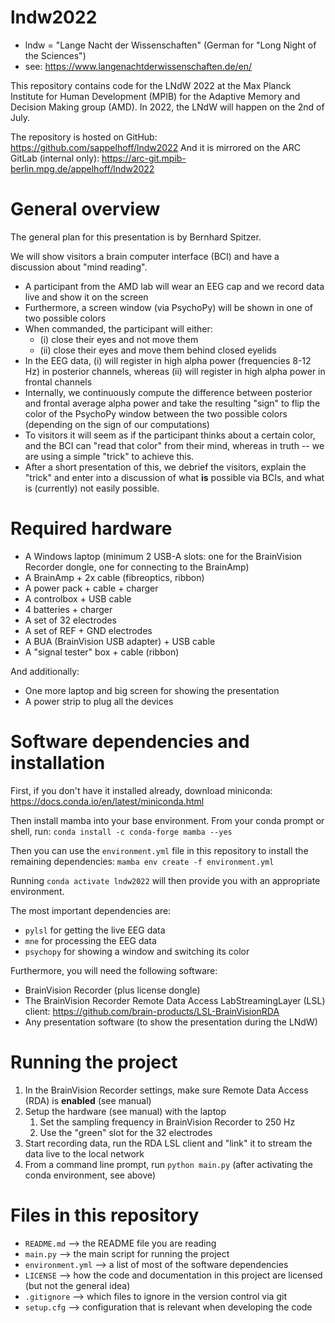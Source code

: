 # lndw2022

- lndw = "Lange Nacht der Wissenschaften" (German for "Long Night of the Sciences")
- see: https://www.langenachtderwissenschaften.de/en/

This repository contains code for the LNdW 2022 at the Max Planck Institute for Human Development (MPIB)
for the Adaptive Memory and Decision Making group (AMD).
In 2022, the LNdW will happen on the 2nd of July.

The repository is hosted on GitHub: https://github.com/sappelhoff/lndw2022
And it is mirrored on the ARC GitLab (internal only): https://arc-git.mpib-berlin.mpg.de/appelhoff/lndw2022

# General overview

The general plan for this presentation is by Bernhard Spitzer.

We will show visitors a brain computer interface (BCI) and have a discussion about "mind reading".

- A participant from the AMD lab will wear an EEG cap and we record data live and show it on the screen
- Furthermore, a screen window (via PsychoPy) will be shown in one of two possible colors
- When commanded, the participant will either:
    - (i) close their eyes and not move them
    - (ii) close their eyes and move them behind closed eyelids
- In the EEG data, (i) will register in high alpha power (frequencies 8-12 Hz) in posterior channels,
  whereas (ii) will register in high alpha power in frontal channels
- Internally, we continuously compute the difference between posterior and frontal average alpha power
  and take the resulting "sign" to flip the color of the PsychoPy window between the two possible colors
  (depending on the sign of our computations)
- To visitors it will seem as if the participant thinks about a certain color, and the BCI can "read
  that color" from their mind, whereas in truth -- we are using a simple "trick" to achieve this.
- After a short presentation of this, we debrief the visitors, explain the "trick" and enter into a
  discussion of what **is** possible via BCIs, and what is (currently) not easily possible.

# Required hardware

- A Windows laptop (minimum 2 USB-A slots: one for the BrainVision Recorder dongle, one for connecting to the BrainAmp)
- A BrainAmp + 2x cable (fibreoptics, ribbon)
- A power pack + cable + charger
- A controlbox + USB cable
- 4 batteries + charger
- A set of 32 electrodes
- A set of REF + GND electrodes
- A BUA (BrainVision USB adapter) + USB cable
- A "signal tester" box + cable (ribbon)

And additionally:

- One more laptop and big screen for showing the presentation
- A power strip to plug all the devices

# Software dependencies and installation

First, if you don't have it installed already, download miniconda:
https://docs.conda.io/en/latest/miniconda.html

Then install mamba into your base environment.
From your conda prompt or shell, run: `conda install -c conda-forge mamba --yes`

Then you can use the `environment.yml` file in this repository to install the
remaining dependencies: `mamba env create -f environment.yml`

Running `conda activate lndw2022` will then provide you with an appropriate environment.

The most important dependencies are:

- `pylsl` for getting the live EEG data
- `mne` for processing the EEG data
- `psychopy` for showing a window and switching its color

Furthermore, you will need the following software:

- BrainVision Recorder (plus license dongle)
- The BrainVision Recorder Remote Data Access LabStreamingLayer (LSL) client: https://github.com/brain-products/LSL-BrainVisionRDA
- Any presentation software (to show the presentation during the LNdW)

# Running the project

1. In the BrainVision Recorder settings, make sure Remote Data Access (RDA) is **enabled** (see manual)
1. Setup the hardware (see manual) with the laptop
    1. Set the sampling frequency in BrainVision Recorder to 250 Hz
    1. Use the "green" slot for the 32 electrodes
1. Start recording data, run the RDA LSL client and "link" it to stream the data live to the local network
1. From a command line prompt, run `python main.py` (after activating the conda environment, see above)

# Files in this repository

- `README.md` --> the README file you are reading
- `main.py` --> the main script for running the project
- `environment.yml` --> a list of most of the software dependencies
- `LICENSE` --> how the code and documentation in this project are licensed (but not the general idea)
- `.gitignore` --> which files to ignore in the version control via git
- `setup.cfg` --> configuration that is relevant when developing the code
